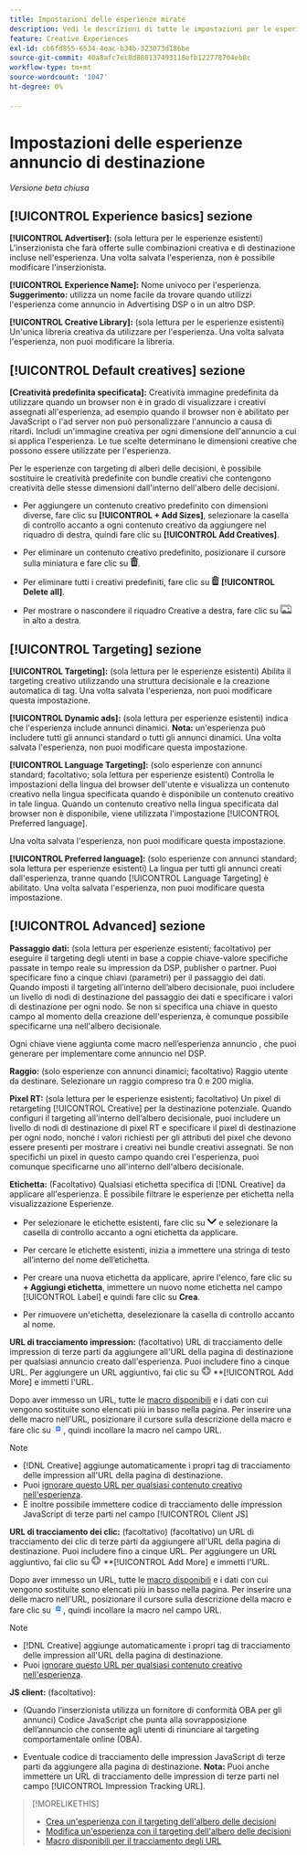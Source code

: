 ```yaml
---
title: Impostazioni delle esperienze mirate
description: Vedi le descrizioni di tutte le impostazioni per le esperienze annuncio mirate.
feature: Creative Experiences
exl-id: cb6fd855-6534-4eac-b34b-323073d186be
source-git-commit: 40a8afc7ec8d880137493118efb122778704eb8c
workflow-type: tm+mt
source-wordcount: '1047'
ht-degree: 0%

---
```


# Impostazioni delle esperienze annuncio di destinazione

*Versione beta chiusa*

## [!UICONTROL Experience basics] sezione

**[!UICONTROL Advertiser]:** (sola lettura per le esperienze esistenti) L&#39;inserzionista che farà offerte sulle combinazioni creativa e di destinazione incluse nell&#39;esperienza. Una volta salvata l&#39;esperienza, non è possibile modificare l&#39;inserzionista.

**[!UICONTROL Experience Name]:** Nome univoco per l&#39;esperienza. **Suggerimento:** utilizza un nome facile da trovare quando utilizzi l&#39;esperienza come annuncio in Advertising DSP o in un altro DSP.

**[!UICONTROL Creative Library]:** (sola lettura per le esperienze esistenti) Un&#39;unica libreria creativa da utilizzare per l&#39;esperienza. Una volta salvata l&#39;esperienza, non puoi modificare la libreria.

## [!UICONTROL Default creatives] sezione

**\[Creatività predefinita specificata\]:** Creatività immagine predefinita da utilizzare quando un browser non è in grado di visualizzare i creativi assegnati all&#39;esperienza, ad esempio quando il browser non è abilitato per JavaScript o l&#39;ad server non può personalizzare l&#39;annuncio a causa di ritardi. Includi un&#39;immagine creativa per ogni dimensione dell&#39;annuncio a cui si applica l&#39;esperienza. Le tue scelte determinano le dimensioni creative che possono essere utilizzate per l&#39;esperienza.<!-- In the legacy product, you selected the ad sizes for the experience, and then selected default images for each of those ad sizes. This feels a little wonky in that there isn't a distinct/obvious "Creative Sizes" setting to reference. -->

Per le esperienze con targeting di alberi delle decisioni, è possibile sostituire le creatività predefinite con bundle creativi che contengono creatività delle stesse dimensioni dall&#39;interno dell&#39;albero delle decisioni.<!-- verify -->

* Per aggiungere un contenuto creativo predefinito con dimensioni diverse, fare clic su **[!UICONTROL + Add Sizes]**, selezionare la casella di controllo accanto a ogni contenuto creativo da aggiungere nel riquadro di destra, quindi fare clic su **[!UICONTROL Add Creatives]**.

* Per eliminare un contenuto creativo predefinito, posizionare il cursore sulla miniatura e fare clic su ![Elimina](/help/creative/assets/delete.png "Elimina").

* Per eliminare tutti i creativi predefiniti, fare clic su ![Elimina](/help/creative/assets/delete.png "Elimina") **[!UICONTROL Delete all]**.

* Per mostrare o nascondere il riquadro Creative a destra, fare clic su ![Mostra/Nascondi](/help/creative/assets/hide-show-creatives.png "Mostra/Nascondi") in alto a destra.

## [!UICONTROL Targeting] sezione

**[!UICONTROL Targeting]:** (sola lettura per le esperienze esistenti) Abilita il targeting creativo utilizzando una struttura decisionale e la creazione automatica di tag. Una volta salvata l&#39;esperienza, non puoi modificare questa impostazione.

**[!UICONTROL Dynamic ads]:** (sola lettura per esperienze esistenti) indica che l&#39;esperienza include annunci dinamici. **Nota:** un&#39;esperienza può includere tutti gli annunci standard o tutti gli annunci dinamici. Una volta salvata l&#39;esperienza, non puoi modificare questa impostazione.

**[!UICONTROL Language Targeting]:** (solo esperienze con annunci standard; facoltativo; sola lettura per esperienze esistenti) Controlla le impostazioni della lingua del browser dell&#39;utente e visualizza un contenuto creativo nella lingua specificata quando è disponibile un contenuto creativo in tale lingua. Quando un contenuto creativo nella lingua specificata dal browser non è disponibile, viene utilizzata l&#39;impostazione [!UICONTROL Preferred language].

Una volta salvata l&#39;esperienza, non puoi modificare questa impostazione.

**[!UICONTROL Preferred language]:** (solo esperienze con annunci standard; sola lettura per esperienze esistenti) La lingua per tutti gli annunci creati dall&#39;esperienza, tranne quando [!UICONTROL Language Targeting] è abilitato. Una volta salvata l&#39;esperienza, non puoi modificare questa impostazione.

## [!UICONTROL Advanced] sezione

**Passaggio dati:** (sola lettura per esperienze esistenti; facoltativo) per eseguire il targeting degli utenti in base a coppie chiave-valore specifiche passate in tempo reale su impression da DSP, publisher o partner. Puoi specificare fino a cinque chiavi (parametri) per il passaggio dei dati. Quando imposti il targeting all’interno dell’albero decisionale, puoi includere un livello di nodi di destinazione del passaggio dei dati e specificare i valori di destinazione per ogni nodo. Se non si specifica una chiave in questo campo al momento della creazione dell&#39;esperienza, è comunque possibile specificarne una nell&#39;albero decisionale.<!-- May move this to just within the decision tree.  -->

Ogni chiave viene aggiunta come macro nell’esperienza annuncio
, che puoi generare per implementare come annuncio nel DSP.

**Raggio:** (solo esperienze con annunci dinamici; facoltativo) Raggio utente da destinare. Selezionare un raggio compreso tra 0 e 200 miglia.<!-- Affect within the decision tree? -->

**Pixel RT:** (sola lettura per le esperienze esistenti; facoltativo) Un pixel di retargeting [!UICONTROL Creative] per la destinazione potenziale. Quando configuri il targeting all’interno dell’albero decisionale, puoi includere un livello di nodi di destinazione di pixel RT e specificare il pixel di destinazione per ogni nodo, nonché i valori richiesti per gli attributi del pixel che devono essere presenti per mostrare i creativi nei bundle creativi assegnati. Se non specifichi un pixel in questo campo quando crei l&#39;esperienza, puoi comunque specificarne uno all&#39;interno dell&#39;albero decisionale.<!-- May move this to just within the decision tree. -->

**Etichetta:** <!-- should be "Labels" --> (Facoltativo) Qualsiasi etichetta specifica di [!DNL Creative] da applicare all&#39;esperienza. È possibile filtrare le esperienze per etichetta nella visualizzazione Esperienze<!-- sic -->.

* Per selezionare le etichette esistenti, fare clic su ![Giù](/help/creative/assets/chevron-down.png "Giù") e selezionare la casella di controllo accanto a ogni etichetta da applicare.

* Per cercare le etichette esistenti, inizia a immettere una stringa di testo all’interno del nome dell’etichetta.

* Per creare una nuova etichetta da applicare, aprire l&#39;elenco, fare clic su **+ Aggiungi etichetta**, immettere un nuovo nome etichetta nel campo [!UICONTROL Label] e quindi fare clic su **Crea**.

* Per rimuovere un&#39;etichetta, deselezionare la casella di controllo accanto al nome.

**URL di tracciamento impression:** (facoltativo) URL di tracciamento delle impression di terze parti da aggiungere all&#39;URL della pagina di destinazione per qualsiasi annuncio creato dall&#39;esperienza. Puoi includere fino a cinque URL. Per aggiungere un URL aggiuntivo, fai clic su ![icona](/help/creative/assets/create.png) **[!UICONTROL Add More] e immetti l&#39;URL.

Dopo aver immesso un URL, tutte le [macro disponibili](/help/creative/creative-macros.md) e i dati con cui vengono sostituite sono elencati più in basso nella pagina. Per inserire una delle macro nell&#39;URL, posizionare il cursore sulla descrizione della macro e fare clic su ![Copia negli Appunti](/help/creative/assets/copy-to-clipboard.png "Copia negli Appunti"), quindi incollare la macro nel campo URL.

>[!NOTE]
>
>* [!DNL Creative] aggiunge automaticamente i propri tag di tracciamento delle impression all&#39;URL della pagina di destinazione.
>* Puoi [ignorare questo URL per qualsiasi contenuto creativo nell&#39;esperienza](experience-tracking-urls-targeting.md).
>* È inoltre possibile immettere codice di tracciamento delle impression JavaScript di terze parti nel campo [!UICONTROL Client JS]

**URL di tracciamento dei clic:** (facoltativo) (facoltativo) un URL di tracciamento dei clic di terze parti da aggiungere all&#39;URL della pagina di destinazione. Puoi includere fino a cinque URL. Per aggiungere un URL aggiuntivo, fai clic su ![icona](/help/creative/assets/create.png) **[!UICONTROL Add More] e immetti l&#39;URL.

Dopo aver immesso un URL, tutte le [macro disponibili](/help/creative/creative-macros.md) e i dati con cui vengono sostituite sono elencati più in basso nella pagina. Per inserire una delle macro nell&#39;URL, posizionare il cursore sulla descrizione della macro e fare clic su ![Copia negli Appunti](/help/creative/assets/copy-to-clipboard.png "Copia negli Appunti"), quindi incollare la macro nel campo URL.

>[!NOTE]
>
>* [!DNL Creative] aggiunge automaticamente i propri tag di tracciamento delle impression all&#39;URL della pagina di destinazione.
>* Puoi [ignorare questo URL per qualsiasi contenuto creativo nell&#39;esperienza](experience-tracking-urls-targeting.md).

**JS client:** (facoltativo):

* (Quando l’inserzionista utilizza un fornitore di conformità OBA per gli annunci) Codice JavaScript che punta alla sovrapposizione dell’annuncio che consente agli utenti di rinunciare al targeting comportamentale online (OBA).

* Eventuale codice di tracciamento delle impression JavaScript di terze parti da aggiungere alla pagina di destinazione. **Nota:** Puoi anche immettere un URL di tracciamento delle impression di terze parti nel campo [!UICONTROL Impression Tracking URL].

>[!MORELIKETHIS]
>
>* [Crea un&#39;esperienza con il targeting dell&#39;albero delle decisioni](experience-create-targeting.md)
>* [Modifica un&#39;esperienza con il targeting dell&#39;albero delle decisioni](experience-edit-targeting.md)
>* [Macro disponibili per il tracciamento degli URL](/help/creative/creative-macros.md)
